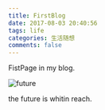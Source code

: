 ```yaml
---
title: FirstBlog
date: 2017-08-03 20:40:56
tags: life
categories: 生活随想
comments: false
---
```


FistPage in my blog.



![future](http://i.imgur.com/sU2JZ8Z.jpg)


<!-- more -->





the future is whitin reach.